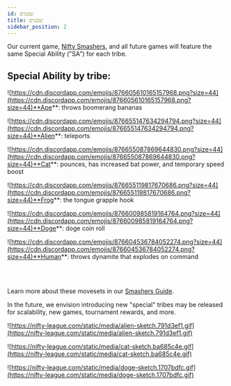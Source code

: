 ```yaml
---
id: שבטים
title: שבטים
sidebar_position: 2
---
```


Our current game, [Nifty Smashers](https://docs.niftyleague.com/overview/games/nifty-smashers), and all future games will feature the same Special Ability ("SA") for each tribe.

## Special Ability by tribe:

![https://cdn.discordapp.com/emojis/876605610165157968.png?size=44](https://cdn.discordapp.com/emojis/876605610165157968.png?size=44)**Ape**: throws boomerang bananas

![https://cdn.discordapp.com/emojis/876655147634294794.png?size=44](https://cdn.discordapp.com/emojis/876655147634294794.png?size=44)**Alien**: teleports

![https://cdn.discordapp.com/emojis/876655087869644830.png?size=44](https://cdn.discordapp.com/emojis/876655087869644830.png?size=44)**Cat**: pounces, has increased bat power, and temporary speed boost

![https://cdn.discordapp.com/emojis/876655119817670686.png?size=44](https://cdn.discordapp.com/emojis/876655119817670686.png?size=44)**Frog**: the tongue grapple hook

![https://cdn.discordapp.com/emojis/876600985819164764.png?size=44](https://cdn.discordapp.com/emojis/876600985819164764.png?size=44)**Doge**: doge coin roll

![https://cdn.discordapp.com/emojis/876604536784052274.png?size=44](https://cdn.discordapp.com/emojis/876604536784052274.png?size=44)**Human**: throws dynamite that explodes on command

<br></br>

Learn more about these movesets in our [Smashers Guide](https://docs.niftyleague.com/guides/nifty-smashers/tribes).

In the future, we envision introducing new "special" tribes may be released for scalability, new games, tournament rewards, and more.

![https://nifty-league.com/static/media/alien-sketch.791d3ef1.gif](https://nifty-league.com/static/media/alien-sketch.791d3ef1.gif)

![https://nifty-league.com/static/media/cat-sketch.ba685c4e.gif](https://nifty-league.com/static/media/cat-sketch.ba685c4e.gif)

![https://nifty-league.com/static/media/doge-sketch.1707bdfc.gif](https://nifty-league.com/static/media/doge-sketch.1707bdfc.gif)
